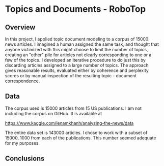 # Topics and Documents - RoboTop

## Overview

In this project, I applied topic document modeling to a corpus of 15000 news articles.  I imagined a human assigned the same task, and thought that anyone victimized with this might choose to limit the number of topics, creating an "other" pile for  articles not clearly corresponding to one or a few of the topics.  I developed an iterative procedure to do just this by discarding articles assigned to a large number of topics.  The approach gives reasonable results, evaluated either by coherence and perplexity scores or by manual inspection of the resulting topic - document correspondence.

## Data

The corpus used is 15000 articles from 15 US publications.  I am not including the corpus on GitHub.  It is available at

https://www.kaggle.com/lenamkhanh/analyzing-the-news/data

The entire data set is 143000 articles.  I chose to work with a subset of 15000, 1000 from each of the publications. This number seemed adequate for my purposes.


## Conclusions



